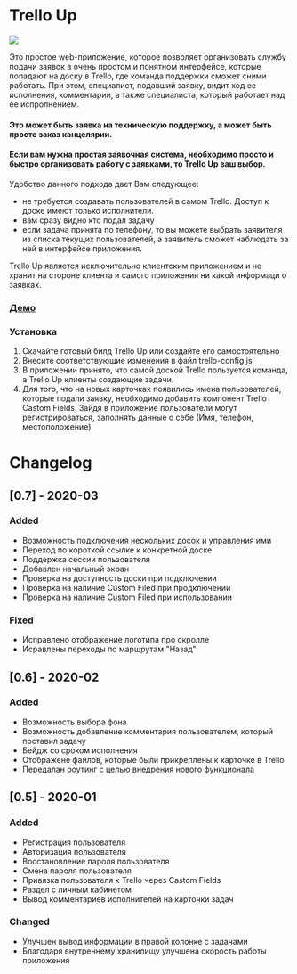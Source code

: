 # Trello Up

<img src="http://dkonnov.ru/github/trello-up.gif">

Это простое web-приложение, которое позволяет организовать службу подачи заявок в очень простом и понятном интерфейсе, которые попадают на доску в Trello, где команда поддержки сможет сними работать.
При этом, специалист, подавший заявку, видит ход ее исполнения, комментарии, а также специалиста, который работает над ее испролнением.

#### Это может быть заявка на техническую поддержку, а может быть просто заказ канцелярии.

#### Если вам нужна простая заявочная система, необходимо просто и быстро организовать работу с заявками, то Trello Up ваш выбор.

Удобство данного подхода дает Вам следующее:

- не требуется создавать пользователей в самом Trello. Доступ к доске имеют только исполнители.
- вам сразу видно кто подал задачу
- если задача принята по телефону, то вы можете выбрать заявителя из списка текущих пользователей, а заявитель сможет наблюдать за ней в интерфейсе приложения.

Trello Up является исключительно клиентским приложением и не хранит на стороне клиента и самого приложения ни какой информаци о заявках.

### [Демо](http://trello-up.ru/)

### Установка

1. Скачайте готовый билд Trello Up или создайте его самостоятельно
2. Внесите соответствующие изменения в файл trello-config.js
3. В приложении принято, что самой доской Trello пользуется команда, а Trello Up клиенты создающие задачи.
4. Для того, что на новых карточках появились имена пользователей, которые подали заявку, необходимо добавить компонент Trello Castom Fields.
   Зайдя в приложение пользователи могут регистрироваться, заполнять данные о себе (Имя, телефон, местоположение)

# Changelog

## [0.7] - 2020-03

### Added

- Возможность подключения нескольких досок и управления ими
- Переход по короткой ссылке к конкретной доске
- Поддержка сессии пользователя
- Добавлен начальный экран
- Проверка на доступность доски при подключении
- Проверка на наличие Custom Filed при продключении
- Проверка на наличие Custom Filed при использовании

### Fixed

- Исправлено отображение логотипа про скролле
- Исравлены переходы по маршрутам "Назад"

## [0.6] - 2020-02

### Added

- Возможность выбора фона
- Возможность добавление комментария пользователем, который поставил задачу
- Бейдж со сроком исполнения
- Отображене файлов, которые были прикреплены к карточке в Trello
- Передалан роутинг с целью внедрения нового функционала

## [0.5] - 2020-01

### Added

- Регистрация пользователя
- Авторизация пользователя
- Восстановление пароля пользователя
- Смена пароля пользователя
- Привязка пользователя к Trello через Castom Fields
- Раздел с личным кабинетом
- Вывод комментариев исполнителей на карточки задач

### Changed

- Улучшен вывод информации в правой колонке с задачами
- Благодаря внутреннему хранилищу улучшена скорость работы приложения
